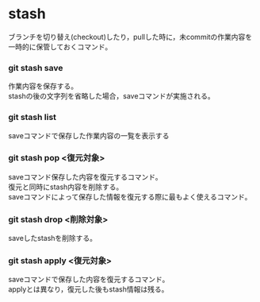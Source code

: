 # stash
ブランチを切り替え(checkout)したり，pullした時に，未commitの作業内容を一時的に保管しておくコマンド。

### git stash save
 作業内容を保存する。  
 stashの後の文字列を省略した場合，saveコマンドが実施される。
### git stash list
 saveコマンドで保存した作業内容の一覧を表示する
### git stash pop <復元対象>
 saveコマンド保存した内容を復元するコマンド。  
 復元と同時にstash内容を削除する。  
 saveコマンドによって保存した情報を復元する際に最もよく使えるコマンド。

### git stash drop <削除対象>
 saveしたstashを削除する。
### git stash apply <復元対象>
 saveコマンドで保存した内容を復元するコマンド。  
 applyとは異なり，復元した後もstash情報は残る。
